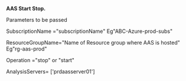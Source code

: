 **AAS Start Stop.**

Parameters to be passed

SubscriptionName ="subscriptionName" Eg"ABC-Azure-prod-subs"

ResourceGroupName="Name of Resource group where AAS is hosted" Eg"rg-aas-prod"

Operation ="stop" or "start"

AnalysisServers= ['prdaasserver01']
